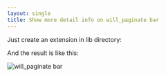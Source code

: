 ```yaml
---
layout: single
title: Show more detail info on will_paginate bar
---
```


Just create an extension in lib directory:

And the result is like this:

![will_paginate bar](/images/posts/2010-08-08-paginate-bar.jpg "will_paginate bar")